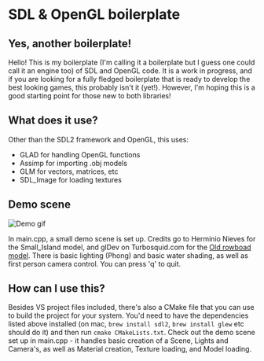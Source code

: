 # SDL & OpenGL boilerplate

## Yes, another boilerplate!
Hello! This is my boilerplate (I'm calling it a boilerplate but I guess one could call it an engine too) of SDL and OpenGL code.
It is a work in progress, and if you are looking for a fully fledged boilerplate that is ready to develop the best looking games, this probably isn't it (yet!). However, I'm hoping this is a good starting point for those new to both libraries!

## What does it use?
Other than the SDL2 framework and OpenGL, this uses:
- GLAD for handling OpenGL functions
- Assimp for importing .obj models
- GLM for vectors, matrices, etc
- SDL_Image for loading textures

## Demo scene
![Demo gif](demo.gif?raw=true "Demo")

In main.cpp, a small demo scene is set up. Credits go to Herminio Nieves for the Small_Island model, and glDev on Turbosquid.com for the [Old rowboad model](https://www.turbosquid.com/FullPreview/Index.cfm/ID/675083). There is basic lighting (Phong) and basic water shading, as well as first person camera control. You can press 'q' to quit.

## How can I use this?
Besides VS project files included, there's also a CMake file that you can use to build the project for your system.
You'd need to have the dependencies listed above installed (on mac, `brew install sdl2`, `brew install glew` etc should do it) and then run `cmake CMakeLists.txt`.
Check out the demo scene set up in main.cpp - it handles basic creation of a Scene, Lights and Camera's, as well as Material creation, Texture loading, and Model loading.

